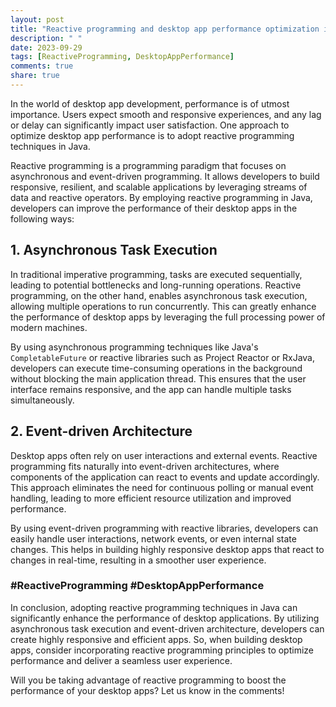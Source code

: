 ```yaml
---
layout: post
title: "Reactive programming and desktop app performance optimization in Java"
description: " "
date: 2023-09-29
tags: [ReactiveProgramming, DesktopAppPerformance]
comments: true
share: true
---
```


In the world of desktop app development, performance is of utmost importance. Users expect smooth and responsive experiences, and any lag or delay can significantly impact user satisfaction. One approach to optimize desktop app performance is to adopt reactive programming techniques in Java.

Reactive programming is a programming paradigm that focuses on asynchronous and event-driven programming. It allows developers to build responsive, resilient, and scalable applications by leveraging streams of data and reactive operators. By employing reactive programming in Java, developers can improve the performance of their desktop apps in the following ways:

## 1. Asynchronous Task Execution

In traditional imperative programming, tasks are executed sequentially, leading to potential bottlenecks and long-running operations. Reactive programming, on the other hand, enables asynchronous task execution, allowing multiple operations to run concurrently. This can greatly enhance the performance of desktop apps by leveraging the full processing power of modern machines.

By using asynchronous programming techniques like Java's `CompletableFuture` or reactive libraries such as Project Reactor or RxJava, developers can execute time-consuming operations in the background without blocking the main application thread. This ensures that the user interface remains responsive, and the app can handle multiple tasks simultaneously.

## 2. Event-driven Architecture

Desktop apps often rely on user interactions and external events. Reactive programming fits naturally into event-driven architectures, where components of the application can react to events and update accordingly. This approach eliminates the need for continuous polling or manual event handling, leading to more efficient resource utilization and improved performance.

By using event-driven programming with reactive libraries, developers can easily handle user interactions, network events, or even internal state changes. This helps in building highly responsive desktop apps that react to changes in real-time, resulting in a smoother user experience.

### #ReactiveProgramming #DesktopAppPerformance

In conclusion, adopting reactive programming techniques in Java can significantly enhance the performance of desktop applications. By utilizing asynchronous task execution and event-driven architecture, developers can create highly responsive and efficient apps. So, when building desktop apps, consider incorporating reactive programming principles to optimize performance and deliver a seamless user experience.

Will you be taking advantage of reactive programming to boost the performance of your desktop apps? Let us know in the comments!